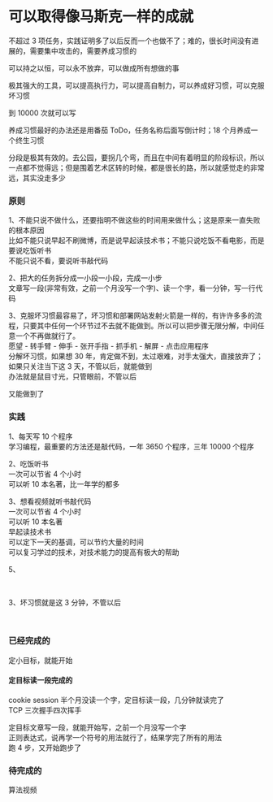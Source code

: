 
# 可以取得像马斯克一样的成就    

不超过 3 项任务，实践证明多了以后反而一个也做不了；难的，很长时间没有进展的，需要集中攻击的，需要养成习惯的  

可以持之以恒，可以永不放弃，可以做成所有想做的事  

极其强大的工具，可以提高执行力，可以提高自制力，可以养成好习惯，可以克服坏习惯  

到 10000 次就可以写  

养成习惯最好的办法还是用番茄 ToDo，任务名称后面写倒计时；18 个月养成一个终生习惯    

分段是极其有效的。去公园，要拐几个弯，而且在中间有着明显的阶段标识，所以一点都不觉得远；但是围着艺术区转的时候，都是很长的路，所以就感觉走的非常远，其实没走多少  

### 原则  
1、不能只说不做什么，还要指明不做这些的时间用来做什么；这是原来一直失败的根本原因    
比如不能只说早起不刷微博，而是说早起读技术书；不能只说吃饭不看电影，而是要说吃饭听书  
不能只说不看，要说听书敲代码  


2、把大的任务拆分成一小段一小段，完成一小步  
文章写一段(非常有效，之前一个月没写一个字)、读一个字，看一分钟，写一行代码  


3、克服坏习惯最容易了，坏习惯和部署网站发射火箭是一样的，有许许多多的流程，只要其中任何一个环节过不去就不能做到。所以可以把步骤无限分解，中间任意一个不再做就行了。  
愿望 - 转手臂 - 伸手 - 张开手指 - 抓手机 - 解屏 - 点击应用程序  
分解坏习惯，如果想 30 年，肯定做不到，太过艰难，对手太强大，直接放弃了；如果只关注当下这 3 天，不管以后，就能做到  
办法就是鼠目寸光，只管眼前，不管以后  

又能做到了  



### 实践  

1、每天写 10 个程序  
学习编程，最重要的方法还是敲代码，一年 3650 个程序，三年 10000 个程序  


2、吃饭听书  
一次可以节省 4 个小时  
可以听 10 本名著，比一年学的都多  


3、想看视频就听书敲代码  
一次可以节省 4 个小时  
可以听 10 本名著  
早起读技术书  
可以定下一天的基调，可以节约大量的时间  
可以复习学过的技术，对技术能力的提高有极大的帮助  



5、 





<br>

3、坏习惯就是这 3 分钟，不管以后  




<br> 


### 已经完成的 
定小目标，就能开始  

#### 定目标读一段完成的
cookie session 半个月没读一个字，定目标读一段，几分钟就读完了  
TCP 三次握手四次挥手  


定目标文章写一段，就能开始写，之前一个月没写一个字  
正则表达式，说再学一个符号的用法就行了，结果学完了所有的用法  
跑 4 步，又开始跑步了  



### 待完成的  
算法视频  



